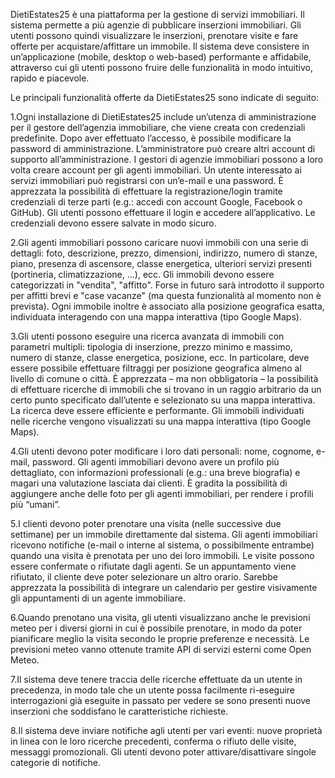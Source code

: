 DietiEstates25 è una piattaforma per la gestione di servizi immobiliari. Il sistema permette a più agenzie di pubblicare inserzioni immobiliari. Gli utenti possono quindi visualizzare le inserzioni, prenotare visite e fare offerte per acquistare/affittare un immobile. Il sistema deve consistere in un’applicazione (mobile, desktop o web-based) performante e affidabile, attraverso cui gli utenti possono fruire delle funzionalità in modo intuitivo, rapido e piacevole.

Le principali funzionalità offerte da DietiEstates25 sono indicate di seguito:

1.Ogni installazione di DietiEstates25 include un’utenza di amministrazione per il gestore dell’agenzia immobiliare, che viene creata con credenziali predefinite. Dopo aver effettuato l’accesso, è possibile modificare la password di amministrazione. L’amministratore può creare altri account di supporto all’amministrazione. I gestori di agenzie immobiliari possono a loro volta creare account per gli agenti immobiliari. Un utente interessato ai servizi immobiliari può registrarsi con un’e-mail e una password. È apprezzata la possibilità di effettuare la registrazione/login tramite credenziali di terze parti (e.g.: accedi con account Google, Facebook o GitHub). Gli utenti possono effettuare il login e accedere all’applicativo. Le credenziali devono essere salvate in modo sicuro.

2.Gli agenti immobiliari possono caricare nuovi immobili con una serie di dettagli: foto, descrizione, prezzo, dimensioni, indirizzo, numero di stanze, piano, presenza di ascensore, classe energetica, ulteriori servizi presenti (portineria, climatizzazione, …), ecc. Gli immobili devono essere categorizzati in "vendita", "affitto". Forse in futuro sarà introdotto il supporto per affitti brevi e "case vacanze" (ma questa funzionalità al momento non è prevista). Ogni immobile inoltre è associato alla posizione geografica esatta, individuata interagendo con una mappa interattiva (tipo Google Maps).

3.Gli utenti possono eseguire una ricerca avanzata di immobili con parametri multipli: tipologia di inserzione, prezzo minimo e massimo, numero di stanze, classe energetica, posizione, ecc. In particolare, deve essere possibile effettuare filtraggi per posizione geografica almeno al livello di comune o città. È apprezzata – ma non obbligatoria – la possibilità di effettuare ricerche di immobili che si trovano in un raggio arbitrario da un certo punto specificato dall’utente e selezionato su una mappa interattiva. La ricerca deve essere efficiente e performante. Gli immobili individuati nelle ricerche vengono visualizzati su una mappa interattiva (tipo Google Maps).

4.Gli utenti devono poter modificare i loro dati personali: nome, cognome, e-mail, password. Gli agenti immobiliari devono avere un profilo più dettagliato, con informazioni professionali (e.g.: una breve biografia) e magari una valutazione lasciata dai clienti. È gradita la possibilità di aggiungere anche delle foto per gli agenti immobiliari, per rendere i profili più “umani”.

5.I clienti devono poter prenotare una visita (nelle successive due settimane) per un immobile direttamente dal sistema. Gli agenti immobiliari ricevono notifiche (e-mail o interne al sistema, o possibilmente entrambe) quando una visita è prenotata per uno dei loro immobili. Le visite possono essere confermate o rifiutate dagli agenti. Se un appuntamento viene rifiutato, il cliente deve poter selezionare un altro orario. Sarebbe apprezzata la possibilità di integrare un calendario per gestire visivamente gli appuntamenti di un agente immobiliare.

6.Quando prenotano una visita, gli utenti visualizzano anche le previsioni meteo per i diversi giorni in cui è possibile prenotare, in modo da poter pianificare meglio la visita secondo le proprie preferenze e necessità. Le previsioni meteo vanno ottenute tramite API di servizi esterni come Open Meteo.

7.Il sistema deve tenere traccia delle ricerche effettuate da un utente in precedenza, in modo tale che un utente possa facilmente ri-eseguire interrogazioni già eseguite in passato per vedere se sono presenti nuove inserzioni che soddisfano le caratteristiche richieste.

8.Il sistema deve inviare notifiche agli utenti per vari eventi: nuove proprietà in linea con le loro ricerche precedenti, conferma o rifiuto delle visite, messaggi promozionali. Gli utenti devono poter attivare/disattivare singole categorie di notifiche.
